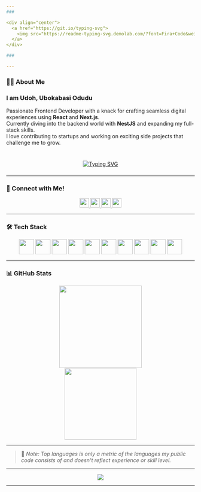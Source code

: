 ```yaml
---
###

<div align="center">
  <a href="https://git.io/typing-svg">
    <img src="https://readme-typing-svg.demolab.com/?font=Fira+Code&weight=600&size=30&pause=500&color=22D3EE&center=true&vCenter=true&width=435&lines=Hello+World!" alt="Typing SVG" />
  </a>
</div>

###

---
```


### 👨‍💻 About Me

<h3>I am Udoh, Ubokabasi Odudu</h3>

<p>
  Passionate Frontend Developer with a knack for crafting seamless digital experiences using <strong>React</strong> and <strong>Next.js</strong>.<br>
  Currently diving into the backend world with <strong>NestJS</strong> and expanding my full-stack skills.<br>
  I love contributing to startups and working on exciting side projects that challenge me to grow.<br><br>
</p>

###

<div align="center">
  <a href="https://git.io/typing-svg">
    <img src="https://readme-typing-svg.demolab.com?font=Fira+Code&duration=3000&pause=500&color=22D3EE&center=true&vCenter=true&width=500&lines=Crafting+delightful+user+experiences;Building+pixel+perfect+designs;Learning+something+new+everyday" alt="Typing SVG" />
  </a>
</div>

###

---

### 🤝 Connect with Me!

<div align="center">
  <a href="https://www.linkedin.com/in/ubokabasi-udoh/" target="_blank">
    <img src="https://img.shields.io/static/v1?message=LinkedIn&logo=linkedin&label=&color=0077B5&logoColor=white&labelColor=&style=for-the-badge" height="25" />
  </a>
  <a href="mailto:ubokabasi135@gmail.com" target="_blank">
    <img src="https://img.shields.io/static/v1?message=Gmail&logo=gmail&label=&color=D14836&logoColor=white&labelColor=&style=for-the-badge" height="25" />
  </a>
  <a href="https://wa.link/janzun" target="_blank">
    <img src="https://img.shields.io/static/v1?message=Whatsapp&logo=whatsapp&label=&color=25D366&logoColor=white&labelColor=&style=for-the-badge" height="25" />
  </a>
  <a href="https://t.me/basiudoh" target="_blank">
    <img src="https://img.shields.io/static/v1?message=Telegram&logo=telegram&label=&color=2CA5E0&logoColor=white&labelColor=&style=for-the-badge" height="25" />
  </a>
</div>

---

### 🛠 Tech Stack

<div align="center">
  <img src="https://cdn.jsdelivr.net/gh/devicons/devicon/icons/react/react-original.svg" height="40" />
  <img src="https://cdn.jsdelivr.net/gh/devicons/devicon/icons/nextjs/nextjs-original.svg" height="40" />
  <img src="https://cdn.jsdelivr.net/gh/devicons/devicon/icons/javascript/javascript-original.svg" height="40" />
  <img src="https://cdn.jsdelivr.net/gh/devicons/devicon/icons/typescript/typescript-original.svg" height="40" />
  <img src="https://cdn.jsdelivr.net/gh/devicons/devicon/icons/nodejs/nodejs-original.svg" height="40" />
  <img src="https://cdn.jsdelivr.net/gh/devicons/devicon/icons/firebase/firebase-plain.svg" height="40" />
  <img src="https://cdn.jsdelivr.net/gh/devicons/devicon/icons/git/git-original.svg" height="40" />
  <img src="https://cdn.jsdelivr.net/gh/devicons/devicon/icons/figma/figma-original.svg" height="40" />
  <img src="https://cdn.jsdelivr.net/gh/devicons/devicon/icons/canva/canva-original.svg" height="40" />
  <img src="https://cdn.jsdelivr.net/gh/devicons/devicon/icons/slack/slack-original.svg" height="40" />
</div>

---

### 📊 GitHub Stats

<div align="center">
  <img src="https://streak-stats.demolab.com?user=basii199&theme=dark&hide_border=false&border_radius=5&order=3" height="220" />
</div>

<div align="center">
  <img src="https://github-readme-stats.vercel.app/api/top-langs?username=basii199&langs_count=10&show_icons=true&locale=en&layout=compact&theme=algolia" height="192px"/>
</div>

---

> 📝 *Note: Top languages is only a metric of the languages my public code consists of and doesn't reflect experience or skill level.*

---

<div align="center">
  <img src="https://visitor-badge.laobi.icu/badge?page_id=basii199.basii199" />
</div>

---


